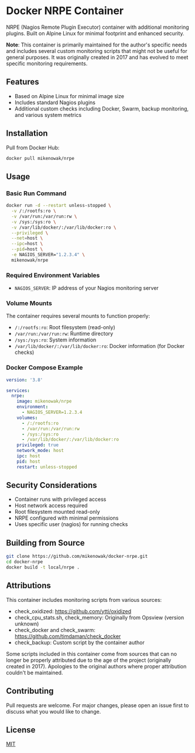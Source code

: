 # Docker NRPE Container

NRPE (Nagios Remote Plugin Executor) container with additional monitoring plugins. Built on Alpine Linux for minimal footprint and enhanced security.

**Note**: This container is primarily maintained for the author's specific needs and includes several custom monitoring scripts that might not be useful for general purposes. It was originally created in 2017 and has evolved to meet specific monitoring requirements.

## Features

- Based on Alpine Linux for minimal image size
- Includes standard Nagios plugins
- Additional custom checks including Docker, Swarm, backup monitoring, and various system metrics

## Installation

Pull from Docker Hub:
```bash
docker pull mikenowak/nrpe
```

## Usage

### Basic Run Command
```bash
docker run -d --restart unless-stopped \
  -v /:/rootfs:ro \
  -v /var/run:/var/run:rw \
  -v /sys:/sys:ro \
  -v /var/lib/docker/:/var/lib/docker:ro \
  --privileged \
  --net=host \
  --ipc=host \
  --pid=host \
  -e NAGIOS_SERVER="1.2.3.4" \
  mikenowak/nrpe
```

### Required Environment Variables

- `NAGIOS_SERVER`: IP address of your Nagios monitoring server

### Volume Mounts

The container requires several mounts to function properly:
- `/:/rootfs:ro`: Root filesystem (read-only)
- `/var/run:/var/run:rw`: Runtime directory
- `/sys:/sys:ro`: System information
- `/var/lib/docker/:/var/lib/docker:ro`: Docker information (for Docker checks)

### Docker Compose Example

```yaml
version: '3.8'

services:
  nrpe:
    image: mikenowak/nrpe
    environment:
      - NAGIOS_SERVER=1.2.3.4
    volumes:
      - /:/rootfs:ro
      - /var/run:/var/run:rw
      - /sys:/sys:ro
      - /var/lib/docker/:/var/lib/docker:ro
    privileged: true
    network_mode: host
    ipc: host
    pid: host
    restart: unless-stopped
```

## Security Considerations

- Container runs with privileged access
- Host network access required
- Root filesystem mounted read-only
- NRPE configured with minimal permissions
- Uses specific user (nagios) for running checks

## Building from Source

```bash
git clone https://github.com/mikenowak/docker-nrpe.git
cd docker-nrpe
docker build -t local/nrpe .
```

## Attributions

This container includes monitoring scripts from various sources:

- check_oxidized: https://github.com/ytti/oxidized
- check_cpu_stats.sh, check_memory: Originally from Opsview (version unknown)
- check_docker and check_swarm: https://github.com/timdaman/check_docker
- check_backup: Custom script by the container author

Some scripts included in this container come from sources that can no longer be properly attributed due to the age of the project (originally created in 2017). Apologies to the original authors where proper attribution couldn't be maintained.

## Contributing

Pull requests are welcome. For major changes, please open an issue first to discuss what you would like to change.

## License

[MIT](LICENSE)
